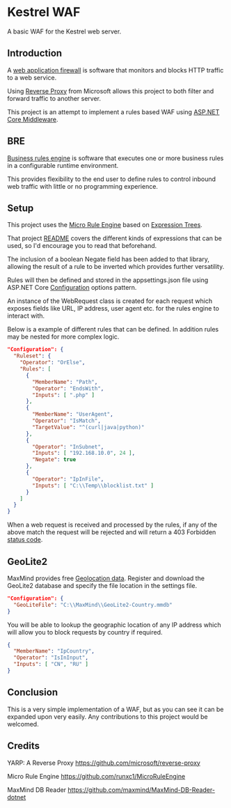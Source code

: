  # Kestrel WAF
A basic WAF for the Kestrel web server.

## Introduction
A [web application firewall](https://en.wikipedia.org/wiki/Web_application_firewall) is software that monitors and blocks HTTP traffic to a web service.

Using [Reverse Proxy](https://microsoft.github.io/reverse-proxy/) from Microsoft allows this project to both filter and forward traffic to another server.

This project is an attempt to implement a rules based WAF using [ASP.NET Core Middleware](https://docs.microsoft.com/en-us/aspnet/core/fundamentals/middleware/).

## BRE

[Business rules engine](https://en.wikipedia.org/wiki/Business_rules_engine) is software that executes one or more business rules in a configurable runtime environment.

This provides flexibility to the end user to define rules to control inbound web traffic with little or no programming experience.

## Setup

This project uses the [Micro Rule Engine](https://github.com/runxc1/MicroRuleEngine) based on [Expression Trees](https://docs.microsoft.com/en-us/dotnet/csharp/expression-trees).

That project [README](https://github.com/runxc1/MicroRuleEngine/blob/master/README.md) covers the different kinds of expressions that can be used, so I'd encourage you to read that beforehand.

The inclusion of a boolean Negate field has been added to that library, allowing the result of a rule to be inverted which provides further versatility.

Rules will then be defined and stored in the appsettings.json file using ASP.NET Core [Configuration](https://docs.microsoft.com/en-us/aspnet/core/fundamentals/configuration/?view=aspnetcore-5.0#bind-hierarchical-configuration-data-using-the-options-pattern) options pattern.

An instance of the WebRequest class is created for each request which exposes fields like URL, IP address, user agent etc. for the rules engine to interact with.

Below is a example of different rules that can be defined.  In addition rules may be nested for more complex logic.

```JSON
"Configuration": {
  "Ruleset": {
    "Operator": "OrElse",
    "Rules": [
      {
        "MemberName": "Path",
        "Operator": "EndsWith",
        "Inputs": [ ".php" ]
      },
      {
        "MemberName": "UserAgent",
        "Operator": "IsMatch",
        "TargetValue": "^(curl|java|python)"
      },
      {
        "Operator": "InSubnet",
        "Inputs": [ "192.168.10.0", 24 ],
        "Negate": true
      },
      {
        "Operator": "IpInFile",
        "Inputs": [ "C:\\Temp\\blocklist.txt" ]
      }
    ]
  }
}
```

When a web request is received and processed by the rules, if any of the above match the request will be rejected and will return a 403 Forbidden [status code](https://en.wikipedia.org/wiki/List_of_HTTP_status_codes#4xx_client_errors).

## GeoLite2

MaxMind provides free [Geolocation data](https://dev.maxmind.com/geoip/geoip2/geolite2/).  Register and download the GeoLite2 database and specify the file location in the settings file.

```JSON
"Configuration": {
  "GeoLiteFile": "C:\\MaxMind\\GeoLite2-Country.mmdb"
}
```

You will be able to lookup the geographic location of any IP address which will allow you to block requests by country if required.

```JSON
{
  "MemberName": "IpCountry",
  "Operator": "IsInInput",
  "Inputs": [ "CN", "RU" ]
}
```

## Conclusion

This is a very simple implementation of a WAF, but as you can see it can be expanded upon very easily.  Any contributions to this project would be welcomed.

## Credits

YARP: A Reverse Proxy
https://github.com/microsoft/reverse-proxy

Micro Rule Engine
https://github.com/runxc1/MicroRuleEngine

MaxMind DB Reader
https://github.com/maxmind/MaxMind-DB-Reader-dotnet
